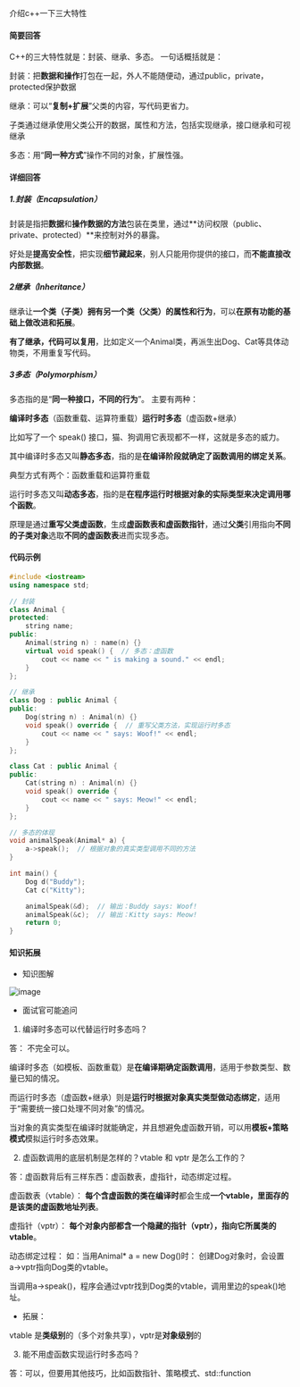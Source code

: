 介绍c++一下三大特性

#### 简要回答

C++的三大特性就是：封装、继承、多态。
一句话概括就是：

封装：把**数据和操作**打包在一起，外人不能随便动，通过public，private，protected保护数据

继承：可以“**复制+扩展**”父类的内容，写代码更省力。

子类通过继承使用父类公开的数据，属性和方法，包括实现继承，接口继承和可视继承

多态：用“**同一种方式**”操作不同的对象，扩展性强。

#### 详细回答
##### 1.封装（Encapsulation）

封装是指把**数据**和**操作数据的方法**包装在类里，通过**访问权限（public、private、protected）**来控制对外的暴露。

好处是**提高安全性**，把实现**细节藏起来**，别人只能用你提供的接口，而**不能直接改内部数据**。

##### 2继承（Inheritance）

继承让**一个类（子类）**拥有**另一个类（父类）**的**属性和行为**，可以**在原有功能的基础上做改进和拓展**。

**有了继承，代码可以复用**，比如定义一个Animal类，再派生出Dog、Cat等具体动物类，不用重复写代码。

##### 3多态（Polymorphism）

多态指的是“**同一种接口，不同的行为**”。
主要有两种：

**编译时多态**（函数重载、运算符重载）**运行时多态**（虚函数+继承）

比如写了一个 speak() 接口，猫、狗调用它表现都不一样，这就是多态的威力。

其中编译时多态又叫**静态多态**，指的是**在编译阶段就确定了函数调用的绑定关系**。

典型方式有两个：函数重载和运算符重载

运行时多态又叫**动态多态**，指的是**在程序运行时根据对象的实际类型来决定调用哪个函数**。

原理是通过**重写父类虚函数**，生成**虚函数表和虚函数指针**，通过**父类**引用指向**不同的子类对象**选取**不同的虚函数表**进而实现多态。
#### 代码示例
```cpp
#include <iostream>
using namespace std;

// 封装
class Animal {
protected:
    string name;
public:
    Animal(string n) : name(n) {}
    virtual void speak() {  // 多态：虚函数
        cout << name << " is making a sound." << endl;
    }
};

// 继承
class Dog : public Animal {
public:
    Dog(string n) : Animal(n) {}
    void speak() override {  // 重写父类方法，实现运行时多态
        cout << name << " says: Woof!" << endl;
    }
};

class Cat : public Animal {
public:
    Cat(string n) : Animal(n) {}
    void speak() override {
        cout << name << " says: Meow!" << endl;
    }
};

// 多态的体现
void animalSpeak(Animal* a) {
    a->speak();  // 根据对象的真实类型调用不同的方法
}

int main() {
    Dog d("Buddy");
    Cat c("Kitty");

    animalSpeak(&d);  // 输出：Buddy says: Woof!
    animalSpeak(&c);  // 输出：Kitty says: Meow!
    return 0;
}

```
#### 知识拓展

- 知识图解

![image](https://file1.kamacoder.com/i/bagu/1.png)

- 面试官可能追问

1. 编译时多态可以代替运行时多态吗？

答： 不完全可以。

编译时多态（如模板、函数重载）是**在编译期确定函数调用**，适用于参数类型、数量已知的情况。

而运行时多态（虚函数+继承）则是**运行时根据对象真实类型做动态绑定**，适用于“需要统一接口处理不同对象”的情况。

当对象的真实类型在编译时就能确定，并且想避免虚函数开销，可以用**模板+策略模式**模拟运行时多态效果。

2. 虚函数调用的底层机制是怎样的？vtable 和 vptr 是怎么工作的？

答：虚函数背后有三样东西：虚函数表，虚指针，动态绑定过程。

虚函数表（vtable）：
**每个含虚函数的类在编译时**都会生成**一个vtable，里面存的是该类的虚函数地址列表**。

虚指针（vptr）：
**每个对象内部都含一个隐藏的指针（vptr），指向它所属类的vtable**。

动态绑定过程：
如：当用Animal* a = new Dog()时：
创建Dog对象时，会设置a->vptr指向Dog类的vtable。

当调用a->speak()，程序会通过vptr找到Dog类的vtable，调用里边的speak()地址。

- 拓展： 

vtable 是**类级别**的（多个对象共享），vptr是**对象级别**的

3. 能不用虚函数实现运行时多态吗？

答：可以，但要用其他技巧，比如函数指针、策略模式、std::function
